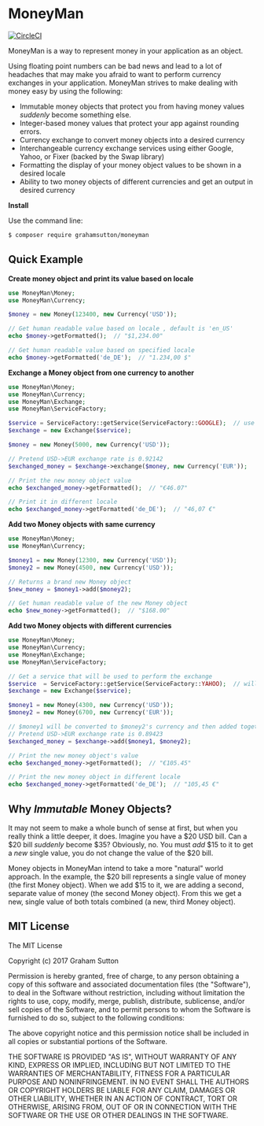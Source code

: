 # MoneyMan

[![CircleCI](https://circleci.com/gh/grahamsutton/moneyman.svg?style=svg)](https://circleci.com/gh/grahamsutton/moneyman)

MoneyMan is a way to represent money in your application as an object.

Using floating point numbers can be bad news and lead to a lot of headaches that may make you afraid to want to perform currency exchanges in your application. MoneyMan strives to make dealing with money easy by using the following:

* Immutable money objects that protect you from having money values *suddenly* become something else.
* Integer-based money values that protect your app against rounding errors.
* Currency exchange to convert money objects into a desired currency
* Interchangeable currency exchange services using either Google, Yahoo, or Fixer (backed by the Swap library)
* Formatting the display of your money object values to be shown in a desired locale
* Ability to two money objects of different currencies and get an output in desired currency

**Install**

Use the command line:
```bash
$ composer require grahamsutton/moneyman
```

## Quick Example

**Create money object and print its value based on locale**
```php
use MoneyMan\Money;
use MoneyMan\Currency;

$money = new Money(123400, new Currency('USD'));

// Get human readable value based on locale , default is 'en_US'
echo $money->getFormatted();  // "$1,234.00"

// Get human readable value based on specified locale
echo $money->getFormatted('de_DE');  // "1.234,00 $"
```

**Exchange a Money object from one currency to another**
```php
use MoneyMan\Money;
use MoneyMan\Currency;
use MoneyMan\Exchange;
use MoneyMan\ServiceFactory;

$service = ServiceFactory::getService(ServiceFactory::GOOGLE);  // use Google Finance
$exchange = new Exchange($service);

$money = new Money(5000, new Currency('USD'));

// Pretend USD->EUR exchange rate is 0.92142
$exchanged_money = $exchange->exchange($money, new Currency('EUR'));

// Print the new money object value
echo $exchanged_money->getFormatted();  // "€46.07"

// Print it in different locale
echo $exchanged_money->getFormatted('de_DE');  // "46,07 €"
```

**Add two Money objects with same currency**
```php
use MoneyMan\Money;
use MoneyMan\Currency;

$money1 = new Money(12300, new Currency('USD'));
$money2 = new Money(4500, new Currency('USD'));

// Returns a brand new Money object
$new_money = $money1->add($money2);

// Get human readable value of the new Money object
echo $new_money->getFormatted();  // "$168.00"
```

**Add two Money objects with different currencies**
```php
use MoneyMan\Money;
use MoneyMan\Currency;
use MoneyMan\Exchange;
use MoneyMan\ServiceFactory;

// Get a service that will be used to perform the exchange
$service  = ServiceFactory::getService(ServiceFactory::YAHOO);  // will use Yahoo Finance
$exchange = new Exchange($service);

$money1 = new Money(4300, new Currency('USD'));
$money2 = new Money(6700, new Currency('EUR'));

// $money1 will be converted to $money2's currency and then added together.
// Pretend USD->EUR exchange rate is 0.89423
$exchanged_money = $exchange->add($money1, $money2);

// Print the new money object's value
echo $exchanged_money->getFormatted();  // "€105.45"

// Print the new money object in different locale
echo $exchanged_money->getFormatted('de_DE');  // "105,45 €"
```

## Why *Immutable* Money Objects?

It may not seem to make a whole bunch of sense at first, but when you really think a little deeper, it does. Imagine you have a $20 USD bill. Can a $20 bill *suddenly* become $35? Obviously, no. You must *add* $15 to it to get a *new* single value, you do not change the value of the $20 bill.

Money objects in MoneyMan intend to take a more "natural" world approach. In the example, the $20 bill represents a single value of money (the first Money object). When we add $15 to it, we are adding a second, separate value of money (the second Money object). From this we get a new, single value of both totals combined (a new, third Money object).

## MIT License

The MIT License

Copyright (c) 2017 Graham Sutton

Permission is hereby granted, free of charge, 
to any person obtaining a copy of this software and 
associated documentation files (the "Software"), to 
deal in the Software without restriction, including 
without limitation the rights to use, copy, modify, 
merge, publish, distribute, sublicense, and/or sell 
copies of the Software, and to permit persons to whom 
the Software is furnished to do so, 
subject to the following conditions:

The above copyright notice and this permission notice 
shall be included in all copies or substantial portions of the Software.

THE SOFTWARE IS PROVIDED "AS IS", WITHOUT WARRANTY OF ANY KIND, 
EXPRESS OR IMPLIED, INCLUDING BUT NOT LIMITED TO THE WARRANTIES 
OF MERCHANTABILITY, FITNESS FOR A PARTICULAR PURPOSE AND NONINFRINGEMENT. 
IN NO EVENT SHALL THE AUTHORS OR COPYRIGHT HOLDERS BE LIABLE FOR 
ANY CLAIM, DAMAGES OR OTHER LIABILITY, WHETHER IN AN ACTION OF CONTRACT, 
TORT OR OTHERWISE, ARISING FROM, OUT OF OR IN CONNECTION WITH THE 
SOFTWARE OR THE USE OR OTHER DEALINGS IN THE SOFTWARE.
